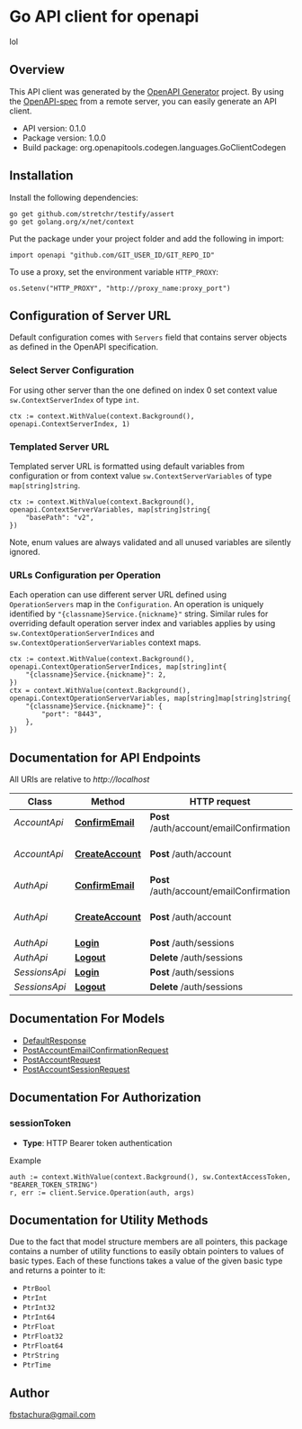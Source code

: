 # Go API client for openapi

lol

## Overview
This API client was generated by the [OpenAPI Generator](https://openapi-generator.tech) project.  By using the [OpenAPI-spec](https://www.openapis.org/) from a remote server, you can easily generate an API client.

- API version: 0.1.0
- Package version: 1.0.0
- Build package: org.openapitools.codegen.languages.GoClientCodegen

## Installation

Install the following dependencies:

```shell
go get github.com/stretchr/testify/assert
go get golang.org/x/net/context
```

Put the package under your project folder and add the following in import:

```golang
import openapi "github.com/GIT_USER_ID/GIT_REPO_ID"
```

To use a proxy, set the environment variable `HTTP_PROXY`:

```golang
os.Setenv("HTTP_PROXY", "http://proxy_name:proxy_port")
```

## Configuration of Server URL

Default configuration comes with `Servers` field that contains server objects as defined in the OpenAPI specification.

### Select Server Configuration

For using other server than the one defined on index 0 set context value `sw.ContextServerIndex` of type `int`.

```golang
ctx := context.WithValue(context.Background(), openapi.ContextServerIndex, 1)
```

### Templated Server URL

Templated server URL is formatted using default variables from configuration or from context value `sw.ContextServerVariables` of type `map[string]string`.

```golang
ctx := context.WithValue(context.Background(), openapi.ContextServerVariables, map[string]string{
	"basePath": "v2",
})
```

Note, enum values are always validated and all unused variables are silently ignored.

### URLs Configuration per Operation

Each operation can use different server URL defined using `OperationServers` map in the `Configuration`.
An operation is uniquely identified by `"{classname}Service.{nickname}"` string.
Similar rules for overriding default operation server index and variables applies by using `sw.ContextOperationServerIndices` and `sw.ContextOperationServerVariables` context maps.

```golang
ctx := context.WithValue(context.Background(), openapi.ContextOperationServerIndices, map[string]int{
	"{classname}Service.{nickname}": 2,
})
ctx = context.WithValue(context.Background(), openapi.ContextOperationServerVariables, map[string]map[string]string{
	"{classname}Service.{nickname}": {
		"port": "8443",
	},
})
```

## Documentation for API Endpoints

All URIs are relative to *http://localhost*

Class | Method | HTTP request | Description
------------ | ------------- | ------------- | -------------
*AccountApi* | [**ConfirmEmail**](docs/AccountApi.md#confirmemail) | **Post** /auth/account/emailConfirmation | Confirm email
*AccountApi* | [**CreateAccount**](docs/AccountApi.md#createaccount) | **Post** /auth/account | Create a new account
*AuthApi* | [**ConfirmEmail**](docs/AuthApi.md#confirmemail) | **Post** /auth/account/emailConfirmation | Confirm email
*AuthApi* | [**CreateAccount**](docs/AuthApi.md#createaccount) | **Post** /auth/account | Create a new account
*AuthApi* | [**Login**](docs/AuthApi.md#login) | **Post** /auth/sessions | Login
*AuthApi* | [**Logout**](docs/AuthApi.md#logout) | **Delete** /auth/sessions | Logout
*SessionsApi* | [**Login**](docs/SessionsApi.md#login) | **Post** /auth/sessions | Login
*SessionsApi* | [**Logout**](docs/SessionsApi.md#logout) | **Delete** /auth/sessions | Logout


## Documentation For Models

 - [DefaultResponse](docs/DefaultResponse.md)
 - [PostAccountEmailConfirmationRequest](docs/PostAccountEmailConfirmationRequest.md)
 - [PostAccountRequest](docs/PostAccountRequest.md)
 - [PostAccountSessionRequest](docs/PostAccountSessionRequest.md)


## Documentation For Authorization



### sessionToken

- **Type**: HTTP Bearer token authentication

Example

```golang
auth := context.WithValue(context.Background(), sw.ContextAccessToken, "BEARER_TOKEN_STRING")
r, err := client.Service.Operation(auth, args)
```


## Documentation for Utility Methods

Due to the fact that model structure members are all pointers, this package contains
a number of utility functions to easily obtain pointers to values of basic types.
Each of these functions takes a value of the given basic type and returns a pointer to it:

* `PtrBool`
* `PtrInt`
* `PtrInt32`
* `PtrInt64`
* `PtrFloat`
* `PtrFloat32`
* `PtrFloat64`
* `PtrString`
* `PtrTime`

## Author

fbstachura@gmail.com

